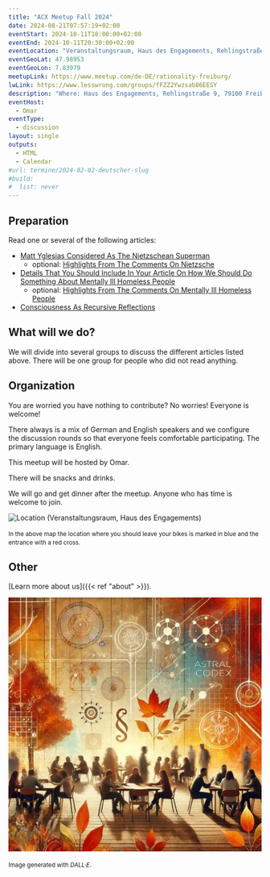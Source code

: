 ```yaml
---
title: "ACX Meetup Fall 2024"
date: 2024-08-21T07:57:19+02:00
eventStart: 2024-10-11T18:00:00+02:00
eventEnd: 2024-10-11T20:30:00+02:00
eventLocation: "Veranstaltungsraum, Haus des Engagements, Rehlingstraße 9, 79100 Freiburg"
eventGeoLat: 47.98953
eventGeoLon: 7.83979
meetupLink: https://www.meetup.com/de-DE/rationality-freiburg/
lwLink: https://www.lesswrong.com/groups/fFZZ2Ywzsab86EESY
description: "Where: Haus des Engagements, Rehlingstraße 9, 79100 Freiburg. When: Friday, October 11th 2024 at 18:00 hours CEST."
eventHost:
  - Omar
eventType:
  - discussion
layout: single
outputs:
  - HTML
  - Calendar
#url: termine/2024-02-02-deutscher-slug
#build:
#  list: never
---
```


## Preparation

Read one or several of the following articles:

* [Matt Yglesias Considered As The Nietzschean Superman](https://www.astralcodexten.com/p/matt-yglesias-considered-as-the-nietzschean)
  * optional: [Highlights From The Comments On Nietzsche](https://www.astralcodexten.com/p/highlights-from-the-comments-on-nietzsche)
* [Details That You Should Include In Your Article On How We Should Do Something About Mentally Ill Homeless People](https://www.astralcodexten.com/p/details-that-you-should-include-in)
  * optional: [Highlights From The Comments On Mentally Ill Homeless People](https://www.astralcodexten.com/p/highlights-from-the-comments-on-mentally)
* [Consciousness As Recursive Reflections](https://www.astralcodexten.com/p/consciousness-as-recursive-reflections)


## What will we do?

We will divide into several groups to discuss the different articles listed
above. There will be one group for people who did not read anything.


## Organization

You are worried you have nothing to contribute? No worries! Everyone is
welcome!

There always is a mix of German and English speakers and we configure the
discussion rounds so that everyone feels comfortable participating. The primary
language is English.

This meetup will be hosted by Omar.

There will be snacks and drinks.

We will go and get dinner after the meetup. Anyone who has time is welcome to
join.

![Location (Veranstaltungsraum, Haus des Engagements)](/images/hde-new-building.png)

<small>In the above map the location where you should leave your bikes is marked
in blue and the entrance with a red cross.</small>


## Other

[Learn more about us]({{< ref "about" >}}).

![ACX meetup in spring](cover.webp "ACX meetup in spring")

<small>Image generated with _DALL·E_.</small>
